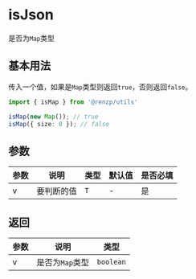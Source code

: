 # isJson

是否为`Map`类型

## 基本用法

传入一个值，如果是`Map`类型则返回`true`，否则返回`false`。

```ts
import { isMap } from '@renzp/utils'

isMap(new Map()); // true
isMap({ size: 0 }); // false
```

## 参数

| 参数 | 说明       | 类型 | 默认值 | 是否必填 |
| ---- | ---------- | ---- | ------ | -------- |
| v    | 要判断的值 | `T`  | -      | 是       |

## 返回

| 参数 | 说明            | 类型      |
| ---- | --------------- | --------- |
| v    | 是否为`Map`类型 | `boolean` |
